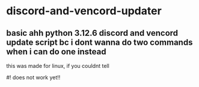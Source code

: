 # discord-and-vencord-updater
## basic ahh python 3.12.6 discord and vencord update script bc i dont wanna do two commands when i can do one instead
this was made for linux, if you couldnt tell

#! does not work yet!!
